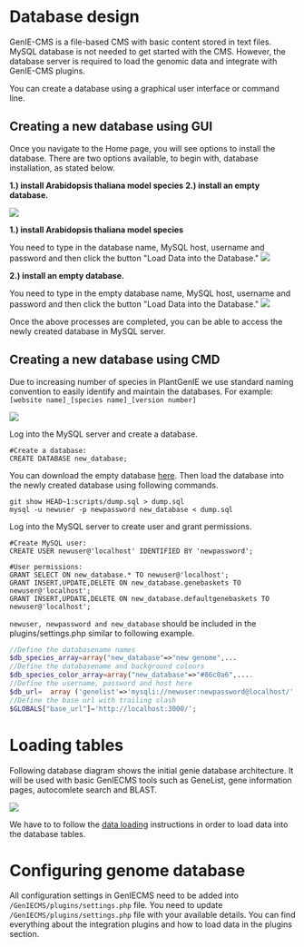 Database design
=====================  

GenIE-CMS is a file-based CMS with basic content stored in text files. MySQL database is not needed to get started with the CMS. However, the database server is required to load the genomic data and integrate with GenIE-CMS plugins.

You can create a database using a graphical user interface or command line.
## Creating a new database using GUI
Once you navigate to the Home page, you will see options to install the database. There are two options available, to begin with, database installation, as stated below.

**1.) install Arabidopsis thaliana model species** 
**2.) install an empty database.**

[![](https://github.com/irusri/GenIECMS/blob/master/docs/images/install_db.png?raw=true)](https://raw.githubusercontent.com/irusri/GenIECMS/master/docs/images/install_db.png) 

**1.) install Arabidopsis thaliana model species** 
 
You need to type in the database name, MySQL host, username and password and then click the button "Load Data into the Database."
[![](https://github.com/irusri/GenIECMS/blob/master/docs/images/install_atg_db.png?raw=true)](https://raw.githubusercontent.com/irusri/GenIECMS/master/docs/images/install_atg_db.png) 

**2.) install an empty database.**  

You need to type in the empty database name, MySQL host, username and password and then click the button "Load Data into the Database."
[![](https://github.com/irusri/GenIECMS/blob/master/docs/images/install_empty_db.png?raw=true)](https://raw.githubusercontent.com/irusri/GenIECMS/master/docs/images/install_empty_db.png)  

Once the above processes are completed, you can be able to access the newly created database in MySQL server. 

## Creating a new database using CMD

Due to increasing number of species in PlantGenIE we use standard naming convention to easily identify and maintain the databases. For example: ```[website name]_[species name]_[version number]``` 

[![](https://github.com/irusri/GenIECMS/blob/master/docs/images/genie_databases.png?raw=true)](https://raw.githubusercontent.com/irusri/GenIECMS/master/docs/images/genie_databases.png)



Log into the MySQL server and create a database. 
```mysql
#Create a database:
CREATE DATABASE new_database;
```
You can download the empty database [here](https://raw.githubusercontent.com/irusri/scripts/master/dump.sql). Then load the database into the newly created database using following commands.


```shell
git show HEAD~1:scripts/dump.sql > dump.sql
mysql -u newuser -p newpassword new_database < dump.sql
```
Log into the MySQL server to create user and grant permissions.
```mysql
#Create MySQL user:
CREATE USER newuser@'localhost' IDENTIFIED BY 'newpassword';

#User permissions:
GRANT SELECT ON new_database.* TO newuser@'localhost';
GRANT INSERT,UPDATE,DELETE ON new_database.genebaskets TO newuser@'localhost';
GRANT INSERT,UPDATE,DELETE ON new_database.defaultgenebaskets TO newuser@'localhost';
```
```newuser, newpassword and new_database``` should be included in the plugins/settings.php similar to following example.
```php
//Define the databasename names
$db_species_array=array("new_database"=>"new genome",...
//Define the databasename and background colours
$db_species_color_array=array("new_database"=>"#86c0a6",....
//Define the username, password and host here
$db_url=  array ('genelist'=>'mysqli://newuser:newpassword@localhost/'.$selected_database); 
//Define the base url with trailing slash
$GLOBALS["base_url"]='http://localhost:3000/';
```
# Loading tables

Following database diagram shows the initial genie database architecture. It will be used with basic GenIECMS tools such as GeneList, gene information pages, autocomlete search and BLAST. 


[![](https://raw.githubusercontent.com/irusri/GenIECMS/master/docs/images/GenIE-CMS_V4.png)](https://raw.githubusercontent.com/irusri/GenIECMS/master/docs/images/GenIE-CMS_V4.png)

We have to to follow the [data loading](https://geniecms.readthedocs.io/en/latest/plugins/genelist.html) instructions in order to load data into the database tables.


# Configuring genome database


All configuration settings in GenIECMS need to be added into ```/GenIECMS/plugins/settings.php``` file. You need to update ```/GenIECMS/plugins/settings.php``` file with your available details. You can find everything about the integration plugins and how to load data in the plugins section.


